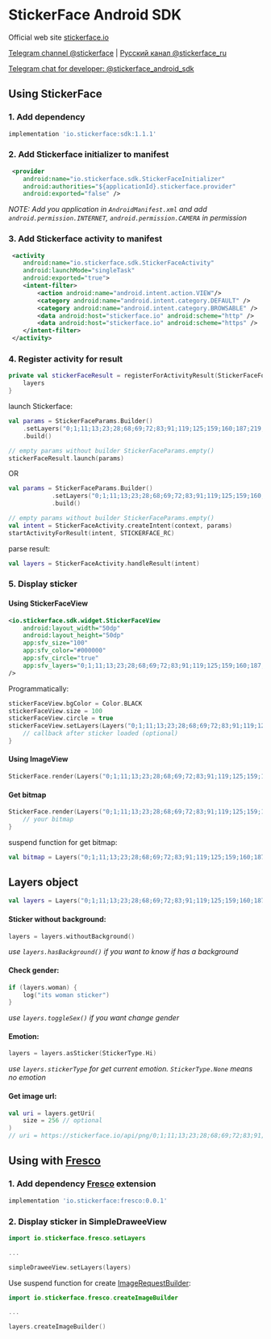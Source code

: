 # StickerFace Android SDK

Official web site [stickerface.io](https://stickerface.io)

[Telegram channel @stickerface](https://t.me/stickerface) | [Русский канал @stickerface_ru](https://t.me/stickerface_ru)

[Telegram chat for developer: @stickerface_android_sdk](https://t.me/stickerface_android_sdk)

## Using StickerFace

### 1. Add dependency

```groovy
implementation 'io.stickerface:sdk:1.1.1'
```

### 2. Add Stickerface initializer to manifest

```xml
 <provider
    android:name="io.stickerface.sdk.StickerFaceInitializer"
    android:authorities="${applicationId}.stickerface.provider"
    android:exported="false" />
```

*NOTE: Add you application in `AndroidManifest.xml` and add `android.permission.INTERNET`, `android.permission.CAMERA` in permission*

### 3. Add Stickerface activity to manifest
```xml
 <activity
    android:name="io.stickerface.sdk.StickerFaceActivity"
    android:launchMode="singleTask"
    android:exported="true">
    <intent-filter>
        <action android:name="android.intent.action.VIEW"/>
        <category android:name="android.intent.category.DEFAULT" />
        <category android:name="android.intent.category.BROWSABLE" />
        <data android:host="stickerface.io" android:scheme="http" />
        <data android:host="stickerface.io" android:scheme="https" />
    </intent-filter>
 </activity>
```


### 4. Register activity for result

```kotlin
private val stickerFaceResult = registerForActivityResult(StickerFaceForResult()) { layers ->
    layers
}
```

launch Stickerface:

```kotlin
val params = StickerFaceParams.Builder()
    .setLayers("0;1;11;13;23;28;68;69;72;83;91;119;125;159;160;187;219;238;253;265;310;337;3000;3220") // optional
    .build()

// empty params without builder StickerFaceParams.empty()
stickerFaceResult.launch(params)
```

OR

```kotlin
val params = StickerFaceParams.Builder()
            .setLayers("0;1;11;13;23;28;68;69;72;83;91;119;125;159;160;187;219;238;253;265;310;337;3000;3220") // optional
            .build()

// empty params without builder StickerFaceParams.empty()
val intent = StickerFaceActivity.createIntent(context, params)
startActivityForResult(intent, STICKERFACE_RC)
```

parse result:
```kotlin
val layers = StickerFaceActivity.handleResult(intent)
```


### 5. Display sticker

#### Using StickerFaceView

```xml
<io.stickerface.sdk.widget.StickerFaceView
    android:layout_width="50dp"
    android:layout_height="50dp"
    app:sfv_size="100"
    app:sfv_color="#000000"
    app:sfv_circle="true"
    app:sfv_layers="0;1;11;13;23;28;68;69;72;83;91;119;125;159;160;187;219;238;253;265;310;337;3000;3220"
/>
```

Programmatically:

```kotlin
stickerFaceView.bgColor = Color.BLACK
stickerFaceView.size = 100
stickerFaceView.circle = true
stickerFaceView.setLayers(Layers("0;1;11;13;23;28;68;69;72;83;91;119;125;159;160;187;219;238;253;265;310;337;3000;3220")) {
    // callback after sticker loaded (optional)
}
```

#### Using ImageView

```kotlin
StickerFace.render(Layers("0;1;11;13;23;28;68;69;72;83;91;119;125;159;160;187;219;238;253;265;310;337;3000;3220")).into(imageView)
```

#### Get bitmap

```kotlin
StickerFace.render(Layers("0;1;11;13;23;28;68;69;72;83;91;119;125;159;160;187;219;238;253;265;310;337;3000;3220")).into { bitmap ->  
    // your bitmap
}
```

suspend function for get bitmap:

```kotlin
val bitmap = Layers("0;1;11;13;23;28;68;69;72;83;91;119;125;159;160;187;219;238;253;265;310;337;3000;3220").bitmap()
```

## Layers object
```kotlin
val layers = Layers("0;1;11;13;23;28;68;69;72;83;91;119;125;159;160;187;219;238;253;265;310;337;3000;3220")
```

#### Sticker without background:
```kotlin
layers = layers.withoutBackground()
```
*use `layers.hasBackground()` if you want to know if has a background*

#### Check gender:
```kotlin
if (layers.woman) {
    log("its woman sticker")
} 
```
*use `layers.toggleSex()` if you want change gender*

#### Emotion:
```kotlin
layers = layers.asSticker(StickerType.Hi)
```
*use `layers.stickerType` for get current emotion. `StickerType.None` means no emotion*

#### Get image url:
```kotlin
val uri = layers.getUri(
    size = 256 // optional
)
// uri = https://stickerface.io/api/png/0;1;11;13;23;28;68;69;72;83;91;119;125;159;160;187;219;238;253;265;310;337;3000;3220?size=256
```

## Using with [Fresco](https://frescolib.org)

### 1. Add dependency [Fresco](https://frescolib.org) extension

```groovy
implementation 'io.stickerface:fresco:0.0.1'
```

### 2. Display sticker in SimpleDraweeView
```kotlin
import io.stickerface.fresco.setLayers

... 

simpleDraweeView.setLayers(layers)
```

Use suspend function for create [ImageRequestBuilder](https://frescolib.org/docs/image-requests.html):

```kotlin
import io.stickerface.fresco.createImageBuilder

...

layers.createImageBuilder()
```



